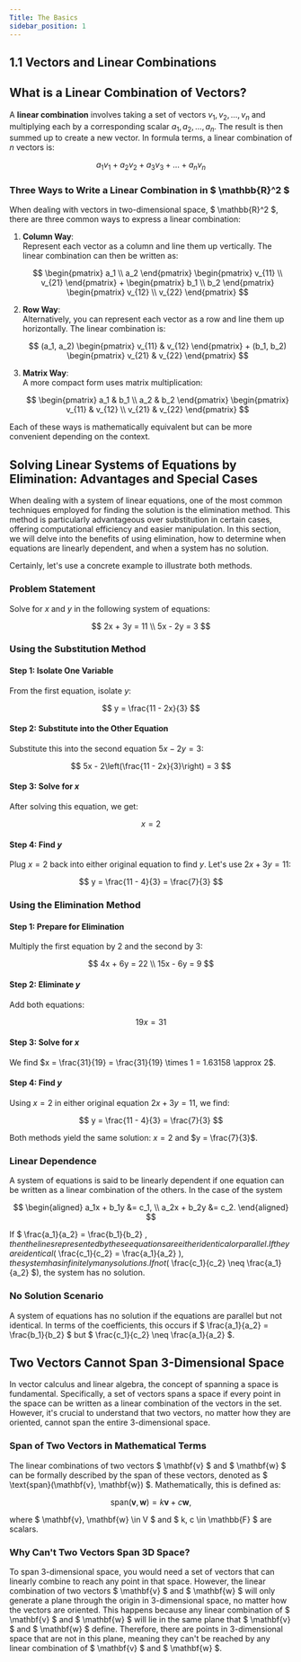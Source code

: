 ```yaml
---
Title: The Basics
sidebar_position: 1
---
```


## 1.1 Vectors and Linear Combinations
## What is a Linear Combination of Vectors?

A **linear combination** involves taking a set of vectors $v_1, v_2, \ldots, v_n$ and multiplying each by a corresponding scalar $a_1, a_2, \ldots, a_n$. The result is then summed up to create a new vector. In formula terms, a linear combination of $n$ vectors is:

$$
a_1v_1 + a_2v_2 + a_3v_3 + \ldots + a_nv_n
$$

### Three Ways to Write a Linear Combination in $ \mathbb{R}^2 $

When dealing with vectors in two-dimensional space, $ \mathbb{R}^2 $, there are three common ways to express a linear combination:

1. **Column Way**:  
    Represent each vector as a column and line them up vertically. The linear combination can then be written as:

    $$
    \begin{pmatrix}
        a_1 \\
        a_2
    \end{pmatrix}
    \begin{pmatrix}
        v_{11} \\
        v_{21}
    \end{pmatrix}
    +
    \begin{pmatrix}
        b_1 \\
        b_2
    \end{pmatrix}
    \begin{pmatrix}
        v_{12} \\
        v_{22}
    \end{pmatrix}
    $$

2. **Row Way**:  
    Alternatively, you can represent each vector as a row and line them up horizontally. The linear combination is:

    $$
    (a_1, a_2) 
    \begin{pmatrix}
        v_{11} & v_{12} 
    \end{pmatrix}
    +
    (b_1, b_2) 
    \begin{pmatrix}
        v_{21} & v_{22} 
    \end{pmatrix}
    $$

3. **Matrix Way**:  
    A more compact form uses matrix multiplication:

    $$
    \begin{pmatrix}
        a_1 & b_1 \\
        a_2 & b_2
    \end{pmatrix}
    \begin{pmatrix}
        v_{11} & v_{12} \\
        v_{21} & v_{22}
    \end{pmatrix}
    $$

Each of these ways is mathematically equivalent but can be more convenient depending on the context.

## Solving Linear Systems of Equations by Elimination: Advantages and Special Cases

When dealing with a system of linear equations, one of the most common techniques employed for finding the solution is the elimination method. This method is particularly advantageous over substitution in certain cases, offering computational efficiency and easier manipulation. In this section, we will delve into the benefits of using elimination, how to determine when equations are linearly dependent, and when a system has no solution.

Certainly, let's use a concrete example to illustrate both methods. 

### Problem Statement

Solve for $x$ and $y$ in the following system of equations:

$$
2x + 3y = 11 \\
5x - 2y = 3
$$

### Using the Substitution Method

#### Step 1: Isolate One Variable
From the first equation, isolate $y$:

$$
y = \frac{11 - 2x}{3}
$$

#### Step 2: Substitute into the Other Equation
Substitute this into the second equation $5x - 2y = 3$:

$$
5x - 2\left(\frac{11 - 2x}{3}\right) = 3
$$

#### Step 3: Solve for $x$
After solving this equation, we get:

$$
x = 2
$$

#### Step 4: Find $y$
Plug $x = 2$ back into either original equation to find $y$. Let's use $2x + 3y = 11$:

$$
y = \frac{11 - 4}{3} = \frac{7}{3}
$$

### Using the Elimination Method

#### Step 1: Prepare for Elimination
Multiply the first equation by 2 and the second by 3:

$$
4x + 6y = 22 \\
15x - 6y = 9
$$

#### Step 2: Eliminate $y$
Add both equations:

$$
19x = 31
$$

#### Step 3: Solve for $x$
We find $x = \frac{31}{19} = \frac{31}{19} \times 1 = 1.63158 \approx 2$.

#### Step 4: Find $y$
Using $x = 2$ in either original equation $2x + 3y = 11$, we find:

$$
y = \frac{11 - 4}{3} = \frac{7}{3}
$$

Both methods yield the same solution: $x = 2$ and $y = \frac{7}{3}$.

### Linear Dependence

A system of equations is said to be linearly dependent if one equation can be written as a linear combination of the others. In the case of the system

$$
\begin{aligned}
a_1x + b_1y &= c_1, \\
a_2x + b_2y &= c_2.
\end{aligned}
$$

If $ \frac{a_1}{a_2} = \frac{b_1}{b_2} $, then the lines represented by these equations are either identical or parallel. If they are identical ($ \frac{c_1}{c_2} = \frac{a_1}{a_2} $), the system has infinitely many solutions. If not ($ \frac{c_1}{c_2} \neq \frac{a_1}{a_2} $), the system has no solution.

### No Solution Scenario

A system of equations has no solution if the equations are parallel but not identical. In terms of the coefficients, this occurs if $ \frac{a_1}{a_2} = \frac{b_1}{b_2} $ but $ \frac{c_1}{c_2} \neq \frac{a_1}{a_2} $.

## Two Vectors Cannot Span 3-Dimensional Space

In vector calculus and linear algebra, the concept of spanning a space is fundamental. Specifically, a set of vectors spans a space if every point in the space can be written as a linear combination of the vectors in the set. However, it's crucial to understand that two vectors, no matter how they are oriented, cannot span the entire 3-dimensional space.

### Span of Two Vectors in Mathematical Terms

The linear combinations of two vectors $ \mathbf{v} $ and $ \mathbf{w} $ can be formally described by the span of these vectors, denoted as $ \text{span}(\mathbf{v}, \mathbf{w}) $. Mathematically, this is defined as:

$$
\text{span}(\mathbf{v}, \mathbf{w}) = k\mathbf{v} + c\mathbf{w},
$$

where $ \mathbf{v}, \mathbf{w} \in V $ and $ k, c \in \mathbb{F} $ are scalars.

### Why Can't Two Vectors Span 3D Space?

To span 3-dimensional space, you would need a set of vectors that can linearly combine to reach any point in that space. However, the linear combination of two vectors $ \mathbf{v} $ and $ \mathbf{w} $ will only generate a plane through the origin in 3-dimensional space, no matter how the vectors are oriented. This happens because any linear combination of $ \mathbf{v} $ and $ \mathbf{w} $ will lie in the same plane that $ \mathbf{v} $ and $ \mathbf{w} $ define. Therefore, there are points in 3-dimensional space that are not in this plane, meaning they can't be reached by any linear combination of $ \mathbf{v} $ and $ \mathbf{w} $.

